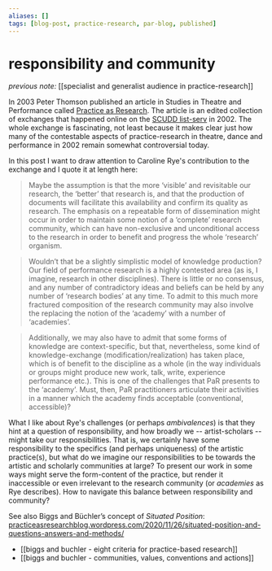 ```yaml
---
aliases: []
tags: [blog-post, practice-research, par-blog, published]
---
```


# responsibility and community

_previous note:_ [[specialist and generalist audience in practice-research]]

In 2003 Peter Thomson published an article in Studies in Theatre and Performance called [Practice as Research](https://www.dropbox.com/s/ljh0drk7kmnec88/thomson-2003-practice.pdf?dl=0). The article is an edited collection of exchanges that happened online on the [SCUDD list-serv](https://scudd.org.uk/members/scudd-mailing-list/) in 2002. The whole exchange is fascinating, not least because it makes clear just how many of the contestable aspects of practice-research in theatre, dance and performance in 2002 remain somewhat controversial today.

In this post I want to draw attention to Caroline Rye's contribution to the exchange and I quote it at length here:

> Maybe the assumption is that the more ‘visible’ and revisitable our research, the ‘better’ that research is, and that the production of documents will facilitate this availability and confirm its quality as research. The emphasis on a repeatable form of dissemination might occur in order to maintain some notion of a ‘complete’ research community, which can have non-exclusive and unconditional access to the research in order to benefit and progress the whole ‘research’ organism.

> Wouldn’t that be a slightly simplistic model of knowledge production? Our field of performance research is a highly contested area (as is, I imagine, research in other disciplines). There is little or no consensus, and any number of contradictory ideas and beliefs can be held by any number of ‘research bodies’ at any time. To admit to this much more fractured composition of the research community may also involve the replacing the notion of the ‘academy’ with a number of ‘academies’.

> Additionally, we may also have to admit that some forms of knowledge are context-specific, but that, nevertheless, some kind of knowledge-exchange (modification/realization) has taken place, which is of benefit to the discipline as a whole (in the way individuals or groups might produce new work, talk, write, experience performance etc.). This is one of the challenges that PaR presents to the ‘academy’. Must, then, PaR practitioners articulate their activities in a manner which the academy finds acceptable (conventional, accessible)?

What I like about Rye's challenges (or perhaps _ambivalences_) is that they hint at a question of responsibility, and how broadly we -- artist-scholars -- might take our responsibilities. That is, we certainly have some responsibility to the specifics (and perhaps uniqueness) of the artistic practice(s), but what do we imagine our responsibilities to be towards the artistic and scholarly communities at large? To present our work in some ways might serve the form-content of the practice, but render it inaccessible or even irrelevant to the research community (or _academies_ as Rye describes). How to navigate this balance between responsibility and community? 

See also Biggs and Büchler’s concept of _Situated Position_: [practiceasresearchblog.wordpress.com/2020/11/26/situated-position-and-questions-answers-and-methods/](https://practiceasresearchblog.wordpress.com/2020/11/26/situated-position-and-questions-answers-and-methods/) 

- [[biggs and buchler - eight criteria for practice-based research]]
- [[biggs and buchler - communities, values, conventions and actions]]